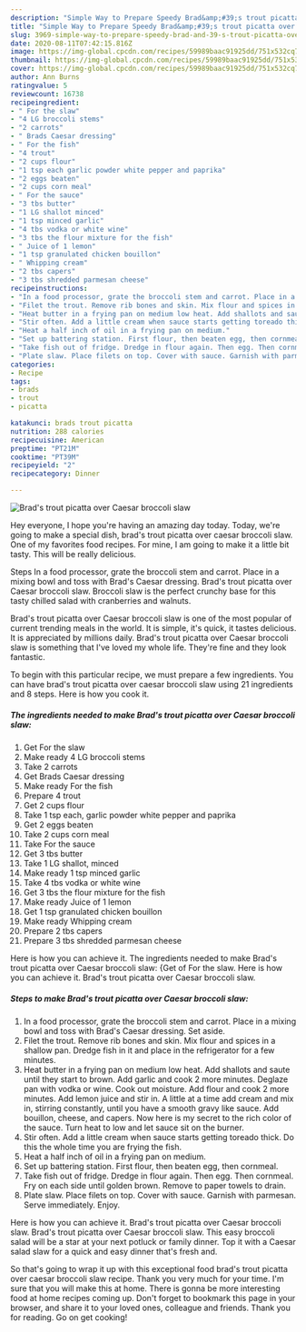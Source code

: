 ```yaml
---
description: "Simple Way to Prepare Speedy Brad&amp;#39;s trout picatta over Caesar broccoli slaw"
title: "Simple Way to Prepare Speedy Brad&amp;#39;s trout picatta over Caesar broccoli slaw"
slug: 3969-simple-way-to-prepare-speedy-brad-and-39-s-trout-picatta-over-caesar-broccoli-slaw
date: 2020-08-11T07:42:15.816Z
image: https://img-global.cpcdn.com/recipes/59989baac91925dd/751x532cq70/brads-trout-picatta-over-caesar-broccoli-slaw-recipe-main-photo.jpg
thumbnail: https://img-global.cpcdn.com/recipes/59989baac91925dd/751x532cq70/brads-trout-picatta-over-caesar-broccoli-slaw-recipe-main-photo.jpg
cover: https://img-global.cpcdn.com/recipes/59989baac91925dd/751x532cq70/brads-trout-picatta-over-caesar-broccoli-slaw-recipe-main-photo.jpg
author: Ann Burns
ratingvalue: 5
reviewcount: 16738
recipeingredient:
- " For the slaw"
- "4 LG broccoli stems"
- "2 carrots"
- " Brads Caesar dressing"
- " For the fish"
- "4 trout"
- "2 cups flour"
- "1 tsp each garlic powder white pepper and paprika"
- "2 eggs beaten"
- "2 cups corn meal"
- " For the sauce"
- "3 tbs butter"
- "1 LG shallot minced"
- "1 tsp minced garlic"
- "4 tbs vodka or white wine"
- "3 tbs the flour mixture for the fish"
- " Juice of 1 lemon"
- "1 tsp granulated chicken bouillon"
- " Whipping cream"
- "2 tbs capers"
- "3 tbs shredded parmesan cheese"
recipeinstructions:
- "In a food processor, grate the broccoli stem and carrot. Place in a mixing bowl and toss with Brad&#39;s Caesar dressing. Set aside."
- "Filet the trout. Remove rib bones and skin. Mix flour and spices in a shallow pan. Dredge fish in it and place in the refrigerator for a few minutes."
- "Heat butter in a frying pan on medium low heat. Add shallots and saute until they start to brown. Add garlic and cook 2 more minutes. Deglaze pan with vodka or wine. Cook out moisture. Add flour and cook 2 more minutes. Add lemon juice and stir in. A little at a time add cream and mix in, stirring constantly, until you have a smooth gravy like sauce. Add bouillon, cheese, and capers. Now here is my secret to the rich color of the sauce. Turn heat to low and let sauce sit on the burner."
- "Stir often. Add a little cream when sauce starts getting toreado thick. Do this the whole time you are frying the fish."
- "Heat a half inch of oil in a frying pan on medium."
- "Set up battering station. First flour, then beaten egg, then cornmeal."
- "Take fish out of fridge. Dredge in flour again. Then egg. Then cornmeal. Fry on each side until golden brown. Remove to paper towels to drain."
- "Plate slaw. Place filets on top. Cover with sauce. Garnish with parmesan. Serve immediately. Enjoy."
categories:
- Recipe
tags:
- brads
- trout
- picatta

katakunci: brads trout picatta 
nutrition: 288 calories
recipecuisine: American
preptime: "PT21M"
cooktime: "PT39M"
recipeyield: "2"
recipecategory: Dinner

---
```



![Brad&#39;s trout picatta over Caesar broccoli slaw](https://img-global.cpcdn.com/recipes/59989baac91925dd/751x532cq70/brads-trout-picatta-over-caesar-broccoli-slaw-recipe-main-photo.jpg)

Hey everyone, I hope you're having an amazing day today. Today, we're going to make a special dish, brad&#39;s trout picatta over caesar broccoli slaw. One of my favorites food recipes. For mine, I am going to make it a little bit tasty. This will be really delicious.

Steps In a food processor, grate the broccoli stem and carrot. Place in a mixing bowl and toss with Brad&#39;s Caesar dressing. Brad&#39;s trout picatta over Caesar broccoli slaw. Broccoli slaw is the perfect crunchy base for this tasty chilled salad with cranberries and walnuts.

Brad&#39;s trout picatta over Caesar broccoli slaw is one of the most popular of current trending meals in the world. It is simple, it's quick, it tastes delicious. It is appreciated by millions daily. Brad&#39;s trout picatta over Caesar broccoli slaw is something that I've loved my whole life. They're fine and they look fantastic.


To begin with this particular recipe, we must prepare a few ingredients. You can have brad&#39;s trout picatta over caesar broccoli slaw using 21 ingredients and 8 steps. Here is how you cook it.

<!--inarticleads1-->

##### The ingredients needed to make Brad&#39;s trout picatta over Caesar broccoli slaw:

1. Get  For the slaw
1. Make ready 4 LG broccoli stems
1. Take 2 carrots
1. Get  Brads Caesar dressing
1. Make ready  For the fish
1. Prepare 4 trout
1. Get 2 cups flour
1. Take 1 tsp each, garlic powder white pepper and paprika
1. Get 2 eggs beaten
1. Take 2 cups corn meal
1. Take  For the sauce
1. Get 3 tbs butter
1. Take 1 LG shallot, minced
1. Make ready 1 tsp minced garlic
1. Take 4 tbs vodka or white wine
1. Get 3 tbs the flour mixture for the fish
1. Make ready  Juice of 1 lemon
1. Get 1 tsp granulated chicken bouillon
1. Make ready  Whipping cream
1. Prepare 2 tbs capers
1. Prepare 3 tbs shredded parmesan cheese


Here is how you can achieve it. The ingredients needed to make Brad&#39;s trout picatta over Caesar broccoli slaw: {Get of For the slaw. Here is how you can achieve it. Brad&#39;s trout picatta over Caesar broccoli slaw. 

<!--inarticleads2-->

##### Steps to make Brad&#39;s trout picatta over Caesar broccoli slaw:

1. In a food processor, grate the broccoli stem and carrot. Place in a mixing bowl and toss with Brad&#39;s Caesar dressing. Set aside.
1. Filet the trout. Remove rib bones and skin. Mix flour and spices in a shallow pan. Dredge fish in it and place in the refrigerator for a few minutes.
1. Heat butter in a frying pan on medium low heat. Add shallots and saute until they start to brown. Add garlic and cook 2 more minutes. Deglaze pan with vodka or wine. Cook out moisture. Add flour and cook 2 more minutes. Add lemon juice and stir in. A little at a time add cream and mix in, stirring constantly, until you have a smooth gravy like sauce. Add bouillon, cheese, and capers. Now here is my secret to the rich color of the sauce. Turn heat to low and let sauce sit on the burner.
1. Stir often. Add a little cream when sauce starts getting toreado thick. Do this the whole time you are frying the fish.
1. Heat a half inch of oil in a frying pan on medium.
1. Set up battering station. First flour, then beaten egg, then cornmeal.
1. Take fish out of fridge. Dredge in flour again. Then egg. Then cornmeal. Fry on each side until golden brown. Remove to paper towels to drain.
1. Plate slaw. Place filets on top. Cover with sauce. Garnish with parmesan. Serve immediately. Enjoy.


Here is how you can achieve it. Brad&#39;s trout picatta over Caesar broccoli slaw. Brad&#39;s trout picatta over Caesar broccoli slaw. This easy broccoli salad will be a star at your next potluck or family dinner. Top it with a Caesar salad slaw for a quick and easy dinner that&#39;s fresh and. 

So that's going to wrap it up with this exceptional food brad&#39;s trout picatta over caesar broccoli slaw recipe. Thank you very much for your time. I'm sure that you will make this at home. There is gonna be more interesting food at home recipes coming up. Don't forget to bookmark this page in your browser, and share it to your loved ones, colleague and friends. Thank you for reading. Go on get cooking!
